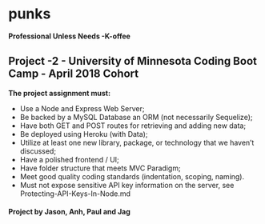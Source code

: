 # punks 
**Professional Unless Needs -K-offee**



## Project -2 - University of Minnesota Coding Boot Camp - April 2018 Cohort

**The project assignment must:**


* Use a Node and Express Web Server;
* Be backed by a MySQL Database an ORM (not necessarily Sequelize);
* Have both GET and POST routes for retrieving and adding new data;
* Be deployed using Heroku (with Data);
* Utilize at least one new library, package, or technology that we haven’t discussed;
* Have a polished frontend / UI;
* Have folder structure that meets MVC Paradigm;
* Meet good quality coding standards (indentation, scoping, naming).
* Must not expose sensitive API key information on the server, see Protecting-API-Keys-In-Node.md



#### Project by Jason, Anh, Paul and Jag 




